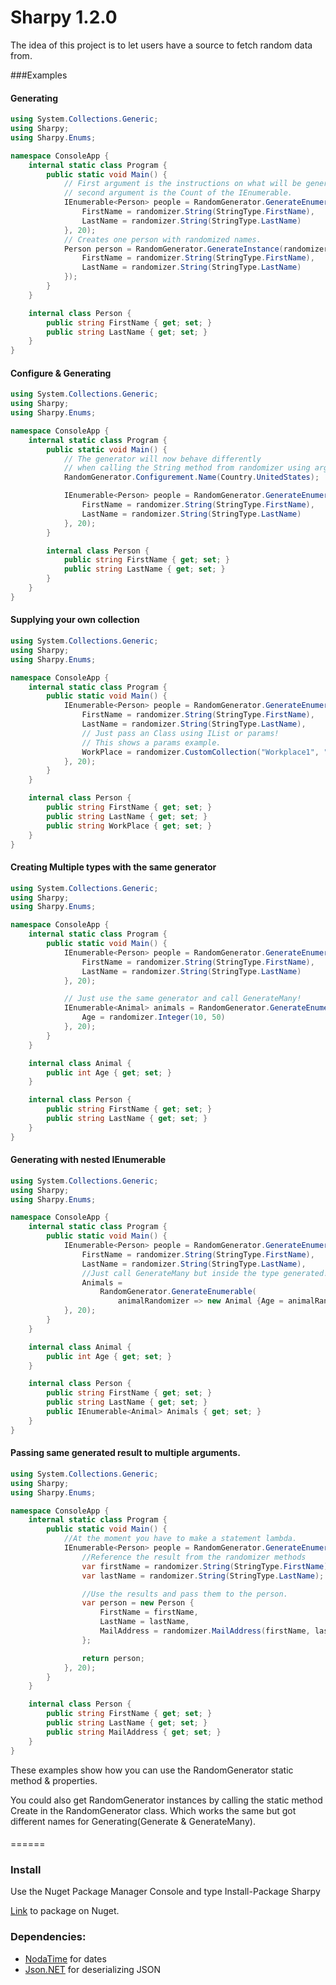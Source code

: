# Sharpy 1.2.0

The idea of this project is to let users have a source to fetch random data from.

###Examples
#### Generating
```C#
using System.Collections.Generic;
using Sharpy;
using Sharpy.Enums;

namespace ConsoleApp {
    internal static class Program {
        public static void Main() {
            // First argument is the instructions on what will be generated, 
            // second argument is the Count of the IEnumerable.
            IEnumerable<Person> people = RandomGenerator.GenerateEnumerable(randomizer => new Person {
                FirstName = randomizer.String(StringType.FirstName),
                LastName = randomizer.String(StringType.LastName)
            }, 20);
            // Creates one person with randomized names.
            Person person = RandomGenerator.GenerateInstance(randomizer => new Person {
                FirstName = randomizer.String(StringType.FirstName),
                LastName = randomizer.String(StringType.LastName)
            });
        }
    }

    internal class Person {
        public string FirstName { get; set; }
        public string LastName { get; set; }
    }
}
```
#### Configure & Generating
```C#
using System.Collections.Generic;
using Sharpy;
using Sharpy.Enums;

namespace ConsoleApp {
    internal static class Program {
        public static void Main() {
            // The generator will now behave differently 
            // when calling the String method from randomizer using argument for last and first names.
            RandomGenerator.Configurement.Name(Country.UnitedStates);

            IEnumerable<Person> people = RandomGenerator.GenerateEnumerable(randomizer => new Person {
                FirstName = randomizer.String(StringType.FirstName),
                LastName = randomizer.String(StringType.LastName)
            }, 20);
        }

        internal class Person {
            public string FirstName { get; set; }
            public string LastName { get; set; }
        }
    }
}
```
#### Supplying your own collection
```C#
using System.Collections.Generic;
using Sharpy;
using Sharpy.Enums;

namespace ConsoleApp {
    internal static class Program {
        public static void Main() {
            IEnumerable<Person> people = RandomGenerator.GenerateEnumerable(randomizer => new Person {
                FirstName = randomizer.String(StringType.FirstName),
                LastName = randomizer.String(StringType.LastName),
                // Just pass an Class using IList or params!
                // This shows a params example.
                WorkPlace = randomizer.CustomCollection("Workplace1", "workplace2")
            }, 20);
        }
    }

    internal class Person {
        public string FirstName { get; set; }
        public string LastName { get; set; }
        public string WorkPlace { get; set; }
    }
}
```
#### Creating Multiple types with the same generator
```C#
using System.Collections.Generic;
using Sharpy;
using Sharpy.Enums;

namespace ConsoleApp {
    internal static class Program {
        public static void Main() {
            IEnumerable<Person> people = RandomGenerator.GenerateEnumerable(randomizer => new Person {
                FirstName = randomizer.String(StringType.FirstName),
                LastName = randomizer.String(StringType.LastName)
            }, 20);

            // Just use the same generator and call GenerateMany!
            IEnumerable<Animal> animals = RandomGenerator.GenerateEnumerable(randomizer => new Animal {
                Age = randomizer.Integer(10, 50)
            }, 20);
        }
    }

    internal class Animal {
        public int Age { get; set; }
    }

    internal class Person {
        public string FirstName { get; set; }
        public string LastName { get; set; }
    }
}
```
#### Generating with nested IEnumerable
```C#
using System.Collections.Generic;
using Sharpy;
using Sharpy.Enums;

namespace ConsoleApp {
    internal static class Program {
        public static void Main() {
            IEnumerable<Person> people = RandomGenerator.GenerateEnumerable(randomizer => new Person {
                FirstName = randomizer.String(StringType.FirstName),
                LastName = randomizer.String(StringType.LastName),
                //Just call GenerateMany but inside the type generated!
                Animals =
                    RandomGenerator.GenerateEnumerable(
                        animalRandomizer => new Animal {Age = animalRandomizer.Integer(10, 20)})
            }, 20);
        }
    }

    internal class Animal {
        public int Age { get; set; }
    }

    internal class Person {
        public string FirstName { get; set; }
        public string LastName { get; set; }
        public IEnumerable<Animal> Animals { get; set; }
    }
}
```
#### Passing same generated result to multiple arguments.
```C#
using System.Collections.Generic;
using Sharpy;
using Sharpy.Enums;

namespace ConsoleApp {
    internal static class Program {
        public static void Main() {
            //At the moment you have to make a statement lambda.
            IEnumerable<Person> people = RandomGenerator.GenerateEnumerable(randomizer => {
                //Reference the result from the randomizer methods
                var firstName = randomizer.String(StringType.FirstName);
                var lastName = randomizer.String(StringType.LastName);

                //Use the results and pass them to the person.
                var person = new Person {
                    FirstName = firstName,
                    LastName = lastName,
                    MailAddress = randomizer.MailAddress(firstName, lastName)
                };

                return person;
            }, 20);
        }
    }

    internal class Person {
        public string FirstName { get; set; }
        public string LastName { get; set; }
        public string MailAddress { get; set; }
    }
}
```
These examples show how you can use the RandomGenerator static method & properties.

You could also get RandomGenerator instances by calling the static method Create in the RandomGenerator class.
Which works the same but got different names for Generating(Generate & GenerateMany).
####

======
### Install
Use the Nuget Package Manager Console and type Install-Package Sharpy

[Link](https://www.nuget.org/packages/Sharpy/) to package on Nuget.
### Dependencies:

* [NodaTime](https://github.com/nodatime/nodatime) for dates
* [Json.NET](https://github.com/JamesNK/Newtonsoft.Json) for deserializing JSON
